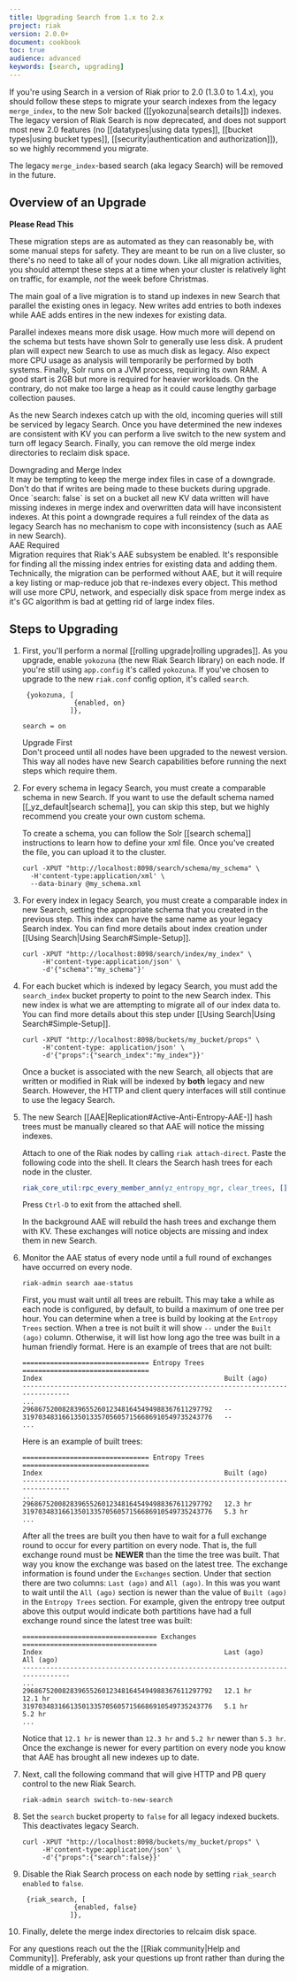 ```yaml
---
title: Upgrading Search from 1.x to 2.x
project: riak
version: 2.0.0+
document: cookbook
toc: true
audience: advanced
keywords: [search, upgrading]
---
```


If you're using Search in a version of Riak prior to 2.0 (1.3.0 to 1.4.x), you should follow these steps to migrate your search indexes from the legacy `merge_index`, to the new Solr backed ([[yokozuna|search details]]) indexes. The legacy version of Riak Search is now deprecated, and does not support most new 2.0 features (no [[datatypes|using data types]], [[bucket types|using bucket types]], [[security|authentication and authorization]]), so we highly recommend you migrate.

The legacy `merge_index`-based search (aka legacy Search) will be removed in the future.

## Overview of an Upgrade

**Please Read This**

These migration steps are as automated as they can reasonably be, with some manual steps for safety. They are meant to be run on a live cluster, so there's no need to take all of your nodes down. Like all migration activities, you should attempt these steps at a time when your cluster is relatively light on traffic, for example, *not* the week before Christmas.

The main goal of a live migration is to stand up indexes in new Search that parallel the existing ones in legacy.  New writes add entries to both indexes while AAE adds entires in the new indexes for existing data.

Parallel indexes means more disk usage.  How much more will depend on the schema but tests have shown Solr to generally use less disk.  A prudent plan will expect new Search to use as much disk as legacy. Also expect more CPU usage as analysis will temporarily be performed by both systems.  Finally, Solr runs on a JVM process, requiring its own RAM.  A good start is 2GB but more is required for heavier workloads.  On the contrary, do not make too large a heap as it could cause lengthy garbage collection pauses.

As the new Search indexes catch up with the old, incoming queries will still be serviced by legacy Search.  Once you have determined the new indexes are consistent with KV you can perform a live switch to the new system and turn off legacy Search.  Finally, you can remove the old merge index directories to reclaim disk space.

<div class="note">
<div class="title">Downgrading and Merge Index</div>
It may be tempting to keep the merge index files in case of a downgrade.  Don't do that if writes are being made to these buckets during upgrade.  Once `search: false` is set on a bucket all new KV data written will have missing indexes in merge index and overwritten data will have inconsistent indexes.  At this point a downgrade requires a full reindex of the data as legacy Search has no mechanism to cope with inconsistency (such as AAE in new Search).
</div>

<div class="note">
<div class="title">AAE Required</div>
Migration requires that Riak's AAE subsystem be enabled.  It's responsible for finding all the missing index entries for existing data and adding them.  Technically, the migration can be performed without AAE, but it will require a key listing or map-reduce job that re-indexes every object.  This method will use more CPU, network, and especially disk space from merge index as it's GC algorithm is bad at getting rid of large index files.
</div>



## Steps to Upgrading

1.  First, you'll perform a normal [[rolling upgrade|rolling upgrades]]. As you upgrade, enable `yokozuna` (the new Riak Search library) on each node. If you're still using `app.config` it's called `yokozuna`. If you've chosen to upgrade to the new `riak.conf` config option, it's called `search`.

    ```appconfig
     {yokozuna, [
                 {enabled, on}
                ]},
    ```
    ```riakconf
    search = on
    ```

    <div class="note">
    <div class="title">Upgrade First</div>
    Don't proceed until all nodes have been upgraded to the newest version.  This way all nodes have new Search capabilities before running the next steps which require them.
    </div>

2.  For every schema in legacy Search, you must create a comparable schema in new Search. If you want to use the default schema named [[_yz_default|search schema]], you can skip this step, but we highly recommend you create your own custom schema.

    To create a schema, you can follow the Solr [[search schema]] instructions to learn how to define your xml file. Once you've created the file, you can upload it to the cluster.

    ```curl
    curl -XPUT "http://localhost:8098/search/schema/my_schema" \
      -H'content-type:application/xml' \
      --data-binary @my_schema.xml
    ```

3.  For every index in legacy Search, you must create a comparable index in new Search, setting the appropriate schema that you created in the previous step. This index can have the same name as your legacy Search index. You can find more details about index creation under [[Using Search|Using Search#Simple-Setup]].

    ```curl
    curl -XPUT "http://localhost:8098/search/index/my_index" \
         -H'content-type:application/json' \
         -d'{"schema":"my_schema"}'
    ```

4.  For each bucket which is indexed by legacy Search, you must add the `search_index` bucket property to point to the new Search index. This new index is what we are attempting to migrate all of our index data to. You can find more details about this step under [[Using Search|Using Search#Simple-Setup]].

    ```curl
    curl -XPUT "http://localhost:8098/buckets/my_bucket/props" \
         -H'content-type: application/json' \
         -d'{"props":{"search_index":"my_index"}}'
    ```

    Once a bucket is associated with the new Search, all objects that are written or modified in Riak will be indexed by **both** legacy and new Search. However, the HTTP and client query interfaces will still continue to use the legacy Search.

5.  The new Search [[AAE|Replication#Active-Anti-Entropy-AAE-]] hash trees must be manually cleared so that AAE will notice the missing indexes.

    Attach to one of the Riak nodes by calling `riak attach-direct`. Paste the following code into the shell. It clears the Search hash trees for each node in the cluster.

    ```erlang
    riak_core_util:rpc_every_member_ann(yz_entropy_mgr, clear_trees, [], infinity).
    ```

    Press `Ctrl-D` to exit from the attached shell.

    In the background AAE will rebuild the hash trees and exchange them with KV. These exchanges will notice objects are missing and index them in new Search.

    <!-- no re-index command currently exists -->

6.  Monitor the AAE status of every node until a full round of exchanges have occurred on every node.

    ```curl
    riak-admin search aae-status
    ```

    First, you must wait until all trees are rebuilt.  This may take a while as each node is configured, by default, to build a maximum of one tree per hour.  You can determine when a tree is build by looking at the `Entropy Trees` section.  When a tree is not built it will show `--` under the `Built (ago)` column.  Otherwise, it will list how long ago the tree was built in a human friendly format.  Here is an example of trees that are not built:

    ```
    ================================ Entropy Trees ================================
    Index                                              Built (ago)
    -------------------------------------------------------------------------------
    ...
    296867520082839655260123481645494988367611297792   --
    319703483166135013357056057156686910549735243776   --
    ...
    ```

    Here is an example of built trees:

    ```
    ================================ Entropy Trees ================================
    Index                                              Built (ago)
    -------------------------------------------------------------------------------
    ...
    296867520082839655260123481645494988367611297792   12.3 hr
    319703483166135013357056057156686910549735243776   5.3 hr
    ...
    ```

    After all the trees are built you then have to wait for a full exchange round to occur for every partition on every node.  That is, the full exchange round must be **NEWER** than the time the tree was built.  That way you know the exchange was based on the latest tree.  The exchange information is found under the `Exchanges` section.  Under that section there are two columns: `Last (ago)` and `All (ago)`.  In this was you want to wait until the `All (ago)` section is newer than the value of `Built (ago)` in the `Entropy Trees` section.  For example, given the entropy tree output above this output would indicate both partitions have had a full exchange round since the latest tree was built:

    ```
    ================================== Exchanges ==================================
    Index                                              Last (ago)    All (ago)
    -------------------------------------------------------------------------------
    ...
    296867520082839655260123481645494988367611297792   12.1 hr       12.1 hr
    319703483166135013357056057156686910549735243776   5.1 hr        5.2 hr
    ...
    ```

    Notice that `12.1 hr` is newer than `12.3 hr` and `5.2 hr` newer than `5.3 hr`.  Once the exchange is newer for every partition on every node you know that AAE has brought all new indexes up to date.

7.  Next, call the following command that will give HTTP and PB query control to the new Riak Search.

    ```curl
    riak-admin search switch-to-new-search
    ```

8.  Set the `search` bucket property to `false` for all legacy indexed buckets. This deactivates legacy Search.

    ```curl
    curl -XPUT "http://localhost:8098/buckets/my_bucket/props" \
         -H'content-type:application/json' \
         -d'{"props":{"search":false}}'
    ```

9.  Disable the Riak Search process on each node by setting `riak_search` `enabled` to `false`.

    ```appconfig
     {riak_search, [
                 {enabled, false}
                ]},
    ```

10. Finally, delete the merge index directories to relcaim disk space.

For any questions reach out the the [[Riak community|Help and Community]].  Preferably, ask your questions up front rather than during the middle of a migration.
